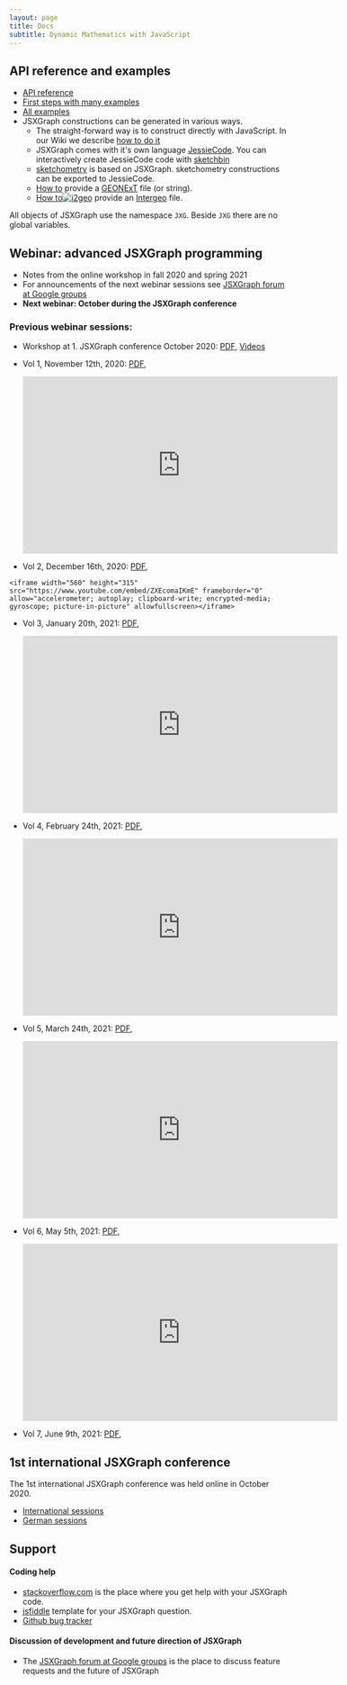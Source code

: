 ```yaml
---
layout: page
title: Docs
subtitle: Dynamic Mathematics with JavaScript
---
```

## API reference and examples

* [API reference](/docs/index.html)
* [First steps with many examples](/wiki/index.php/Documentation)
* [All examples](/wiki/index.php/Category:Examples)
* JSXGraph constructions can be generated in various ways.
    * The straight-forward way is to construct directly with JavaScript. In our Wiki we describe [how to do it](//jsxgraph.uni-bayreuth.de/wiki/index.php/Documentation)
    * JSXGraph comes with it's own language [JessieCode](../docs_jessiecode/). You can interactively create JessieCode code with [sketchbin](https://bin.sketchometry.org)
    * [sketchometry](//sketchometry.org) is based on JSXGraph. sketchometry constructions can be exported to JessieCode.
    * [How to](//jsxgraph.org/wiki/index.php/Displaying_GEONExT_constructions) provide a <a href="//geonext.de" target="_blank">GEONExT</a> file (or string). 
    * [How to](//jsxgraph.org/wiki/index.php/Displaying_Intergeo_constructions)[<img  src="//geonext.uni-bayreuth.de/uploads/pics/Banner-Button_120x60_v2_0.png" alt="i2geo" />](http://i2geo.net) provide an <a href="//i2geo.net/" target="_blank">Intergeo</a> file.

All objects of JSXGraph use the namespace `JXG`. Beside `JXG` there are no global variables.

## Webinar: advanced JSXGraph programming

* Notes from the online workshop in fall 2020 and spring 2021
* For announcements of the next webinar sessions see [JSXGraph forum at Google groups](https://groups.google.com/forum/#!forum/jsxgraph)
* **Next webinar: October during the JSXGraph conference**

### Previous webinar sessions:

* Workshop at 1. JSXGraph conference October 2020: [PDF](/webinar/advanced.pdf), [Videos](https://jsxgraph.org/conf/program)
* Vol 1, November 12th, 2020: [PDF](/webinar/advanced1.pdf), 

    <iframe width="560" height="315" src="https://www.youtube.com/embed/s3sUJualJJ0" frameborder="0" allow="accelerometer; autoplay; clipboard-write; encrypted-media; gyroscope; picture-in-picture" allowfullscreen></iframe>

* Vol 2, December 16th, 2020: [PDF](/webinar/advanced2.pdf),
<!--
[Zoom link](https://uni-bayreuth.zoom.us/j/92956928761?pwd=VmFaRTNhbUdmQ3g3dFp4amJQT0hPUT09)
-->

    <iframe width="560" height="315" src="https://www.youtube.com/embed/ZXEcomaIKmE" frameborder="0" allow="accelerometer; autoplay; clipboard-write; encrypted-media; gyroscope; picture-in-picture" allowfullscreen></iframe>

* Vol 3, January 20th, 2021: [PDF](/webinar/advanced3.pdf),

    <iframe width="560" height="315" src="https://www.youtube.com/embed/rpQc_ZHcgWE" frameborder="0" allow="accelerometer; autoplay; clipboard-write; encrypted-media; gyroscope; picture-in-picture" allowfullscreen></iframe>

* Vol 4, February 24th, 2021: [PDF](/webinar/advanced4.pdf),

    <iframe width="560" height="315" src="https://www.youtube.com/embed/WcmQbGEqvLA" frameborder="0" allow="accelerometer; autoplay; clipboard-write; encrypted-media; gyroscope; picture-in-picture" allowfullscreen></iframe>

* Vol 5, March 24th, 2021: [PDF](/webinar/advanced5.pdf),

    <iframe width="560" height="315" src="https://www.youtube.com/embed/dPg1Xow4ues" title="YouTube video player" frameborder="0" allow="accelerometer; autoplay; clipboard-write; encrypted-media; gyroscope; picture-in-picture" allowfullscreen></iframe>

* Vol 6, May 5th, 2021: [PDF](/webinar/advanced6.pdf),

    <iframe width="560" height="315" src="https://www.youtube.com/embed/C08MvHLvoYM" title="YouTube video player" frameborder="0" allow="accelerometer; autoplay; clipboard-write; encrypted-media; gyroscope; picture-in-picture" allowfullscreen></iframe>

* Vol 7, June 9th, 2021: [PDF](/webinar/advanced7.pdf),


## 1st international JSXGraph conference

The 1st international JSXGraph conference was held online in October 2020. 

* [International sessions](https://jsxgraph.org/conf)
* [German sessions](https://jsxgraph.org/conf.de)

## Support

#### Coding help
* [stackoverflow.com](https://stackoverflow.com/search?tab=newest&q=jsxgraph) is the place where you get help with your JSXGraph code.
* [jsfiddle](https://jsfiddle.net/dr63zumf/1/) template for your JSXGraph question.
* [Github bug tracker](https://github.com/jsxgraph/jsxgraph/issues)

#### Discussion of development and future direction of JSXGraph
* The [JSXGraph forum at Google groups](https://groups.google.com/forum/#!forum/jsxgraph) is the place to discuss feature requests and the future of JSXGraph
